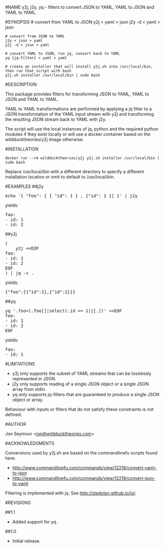 #NAME
	y2j, j2y, yq - filters to convert JSON to YAML, YAML to JSON and YAML to YAML.

#SYNOPSIS
	# convert from YAML to JSON
	y2j < yaml > json
	j2y -d < yaml > json

	# convert from JSON to YAML
	j2y < json > yaml
	y2j -d < json > yaml

	# convert YAML to JSON, run jq, convert back to YAML
	yq {jq-filter} < yaml > yaml

	# create an installer that will install y2j.sh into /usr/local/bin, then run that script with bash
	y2j.sh installer /usr/local/bin | sudo bash

#DESCRIPTION

This package provides filters for transforming JSON to YAML, YAML to JSON and YAML to YAML.

YAML to YAML transformations are performed by applying a jq filter to a JSON transformation
of the YAML input stream with y2j and transforming the resulting JSON stream back to YAML with j2y.

The script will use the local instances of jq, python and the required python modules if they exist locally
or will use a docker container based on the wildducktheories/y2j image otherwise.

#INSTALLATION

```
docker run --rm wildducktheories/y2j y2j.sh installer /usr/local/bin | sudo bash
```

Replace /usr/local/bin with a different directory to specify a different installation location or omit to
default to /usr/local/bin.

#EXAMPLES
##j2y
<pre>
echo '{ "foo": [ { "id": 1 } , {"id": 2 }] }' | j2y
</pre>

yields:

<pre>
foo:
- id: 1
- id: 2
</pre>

##y2j
<pre>
(
	y2j &lt;&lt;EOF
foo:
- id: 1
- id: 2
EOF
) | jq -c .
</pre>

yields:

<pre>
{"foo":[{"id":1},{"id":2}]}
</pre>

##yq

<pre>
yq '.foo=(.foo[]|select(.id == 1)|[.])' &lt;&lt;EOF
foo:
- id: 1
- id: 2
EOF
</pre>

yields:

<pre>
foo:
- id: 1
</pre>

#LIMITATIONS
* y2j only supports the subset of YAML streams that can be losslessly represented in JSON.
* j2y only supports reading of a single JSON object or a single JSON array from stdin.
* yq only supports jq-filters that are guaranteed to produce a single JSON object or array.

Behaviour with inputs or filters that do not satisfy these constraints is not defined.

#AUTHOR

Jon Seymour &lt;jon@wildducktheories.com&gt;

#ACKNOWLEDGMENTS

Conversions used by y2j.sh are based on the commandlinefu scripts found here:
* http://www.commandlinefu.com/commands/view/12218/convert-yaml-to-json
* http://www.commandlinefu.com/commands/view/12219/convert-json-to-yaml

Filtering is implemented with jq. See http://stedolan.github.io/jq/.

#REVISIONS

##1.1
* Added support for yq.

##1.0
* Initial release.